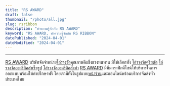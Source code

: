 ```yaml
---
title: "RS AWARD"
draft: false
thumbnail: "/photo/all.jpg"
slug: rsribbon
description: "ทำความรู้จักกับ RS AWARD"
keyword: "RS AWARD, ทำความรู้จักกับ RS RIBBON"
datePublished: "2024-04-01"
dateModified: "2024-04-01"
---
```


---

[RS AWARD](https://www.rs-award.com/) บริษัทจัดจำหน่าย[โล่รางวัล](https://www.rs-award.com/)คุณภาพดีแข็งแรงทนทาน มีให้เลือกทั้ง [โล่รางวัลคริสตัล](https://www.rs-award.com/crystal/) [โล่รางวัลอะคริลิคสำเร็จรูป](https://www.rs-award.com/acrylic/finished) [โล่รางวัลอะคริลิคสั่งทำ](https://www.rs-award.com/acrylic/custom) [RS AWARD](https://www.rs-award.com/) มีทีมกราฟิกดีไซน์ให้บริการในการออกแบบพร้อมให้คำปรึกษาฟรี โดยเรามีทั้งในรูปแบบ[หน้าร้าน](https://maps.app.goo.gl/U1C7R9aiBJHprLfx8)และออนไลน์พร้อมบริการจัดส่งทั่วประเทศไทย
